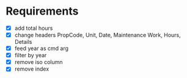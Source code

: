 # Requirements 
 - [x] add total hours
 - [x] change headers PropCode, Unit, Date, Maintenance Work, Hours, Details
 - [x] feed year as cmd arg
 - [x] filter by year
 - [x] remove iso column
 - [x] remove index
